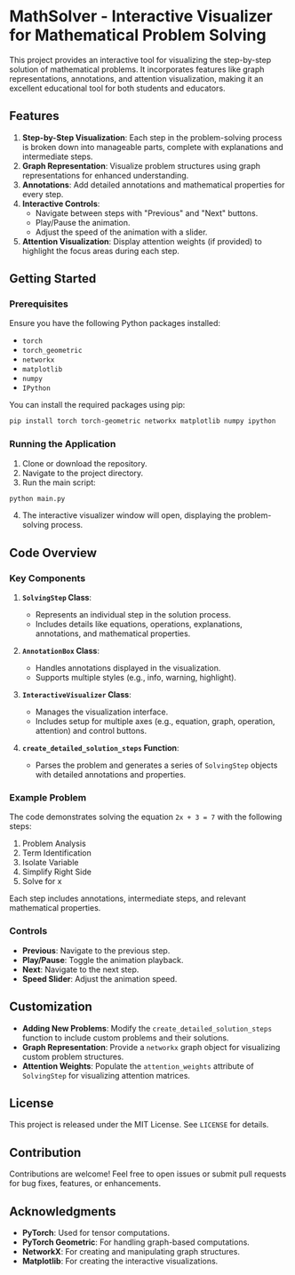 # MathSolver - Interactive Visualizer for Mathematical Problem Solving

This project provides an interactive tool for visualizing the step-by-step solution of mathematical problems. It incorporates features like graph representations, annotations, and attention visualization, making it an excellent educational tool for both students and educators.

## Features

1. **Step-by-Step Visualization**: Each step in the problem-solving process is broken down into manageable parts, complete with explanations and intermediate steps.
2. **Graph Representation**: Visualize problem structures using graph representations for enhanced understanding.
3. **Annotations**: Add detailed annotations and mathematical properties for every step.
4. **Interactive Controls**:
   - Navigate between steps with "Previous" and "Next" buttons.
   - Play/Pause the animation.
   - Adjust the speed of the animation with a slider.
5. **Attention Visualization**: Display attention weights (if provided) to highlight the focus areas during each step.

## Getting Started

### Prerequisites

Ensure you have the following Python packages installed:

- `torch`
- `torch_geometric`
- `networkx`
- `matplotlib`
- `numpy`
- `IPython`

You can install the required packages using pip:

```bash
pip install torch torch-geometric networkx matplotlib numpy ipython
```

### Running the Application

1. Clone or download the repository.
2. Navigate to the project directory.
3. Run the main script:

```bash
python main.py
```

4. The interactive visualizer window will open, displaying the problem-solving process.

## Code Overview

### Key Components

1. **`SolvingStep` Class**:
   - Represents an individual step in the solution process.
   - Includes details like equations, operations, explanations, annotations, and mathematical properties.

2. **`AnnotationBox` Class**:
   - Handles annotations displayed in the visualization.
   - Supports multiple styles (e.g., info, warning, highlight).

3. **`InteractiveVisualizer` Class**:
   - Manages the visualization interface.
   - Includes setup for multiple axes (e.g., equation, graph, operation, attention) and control buttons.

4. **`create_detailed_solution_steps` Function**:
   - Parses the problem and generates a series of `SolvingStep` objects with detailed annotations and properties.

### Example Problem

The code demonstrates solving the equation `2x + 3 = 7` with the following steps:

1. Problem Analysis
2. Term Identification
3. Isolate Variable
4. Simplify Right Side
5. Solve for x

Each step includes annotations, intermediate steps, and relevant mathematical properties.

### Controls

- **Previous**: Navigate to the previous step.
- **Play/Pause**: Toggle the animation playback.
- **Next**: Navigate to the next step.
- **Speed Slider**: Adjust the animation speed.

## Customization

- **Adding New Problems**: Modify the `create_detailed_solution_steps` function to include custom problems and their solutions.
- **Graph Representation**: Provide a `networkx` graph object for visualizing custom problem structures.
- **Attention Weights**: Populate the `attention_weights` attribute of `SolvingStep` for visualizing attention matrices.

## License

This project is released under the MIT License. See `LICENSE` for details.

## Contribution

Contributions are welcome! Feel free to open issues or submit pull requests for bug fixes, features, or enhancements.

## Acknowledgments

- **PyTorch**: Used for tensor computations.
- **PyTorch Geometric**: For handling graph-based computations.
- **NetworkX**: For creating and manipulating graph structures.
- **Matplotlib**: For creating the interactive visualizations.
